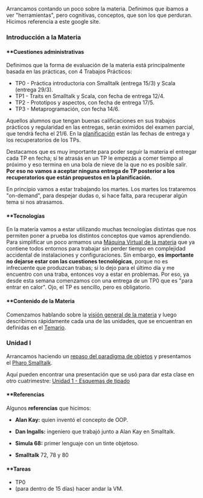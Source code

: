 Arrancamos contando un poco sobre la materia. Definimos que ibamos a ver "herramientas", pero cognitivas, conceptos, que son los que perduran.
Hicimos referencia a este google site. 


### []()Introducción a la Materia

#### **[]()Cuestiones administrativas
Definimos que la forma de evaluación de la materia está principalmente basada en las prácticas, con 4 Trabajos Prácticos:

* TP0 - Práctica introductoria con Smalltalk (entrega 15/3) y Scala (entrega 29/3).
* TP1 - Traits en Smalltalk y Scala, con fecha de entrega 12/4.
* TP2 - Prototipos y aspectos, con fecha de entrega 17/5.
* TP3 - Metaprogramación, con fecha 14/6.

Aquellos alumnos que tengan buenas calificaciones en sus trabajos prácticos y regularidad en las entregas, serán eximidos del examen parcial, que tendrá fecha el 21/6.
En la [planificación](unsam-planificacion) están las fechas de entrega y los recuperatorios de los TPs.


Destacamos que es muy importante para poder seguir la materia el entregar cada TP en fecha; si te atrasás en un TP le empezás a comer tiempo al próximo y eso termina en una bola de nieve de la que no es posible salir. **Por eso no vamos a aceptar ninguna entrega de TP posterior a los recuperatorios que están propuestos en la planificación.**



En principio vamos a estar trabajando los martes. Los martes los trataremos "on-demand", para despejar dudas o, si hace falta, para recuperar algún tema si nos atrasamos.



#### **[]()Tecnologías
En la materia vamos a estar utilizando muchas tecnologías distintas que nos permiten poner a prueba los distintos conceptos que vamos aprendiendo.
Para simplificar un poco armamos una [Máquina Virtual de la materia](te-virtualmachine) que ya contiene todos entornos para trabajar sin perder tiempo en complejidad accidental de instalaciones y configuraciones.
Sin embargo, **es importante no dejarse estar con las cuestiones tecnológicas**, porque no es infrecuente que produzcan trabas; si lo dejo para el último día y me encuentro con una traba, entonces voy a estar en problemas.
Por eso, ya desde esta semana comenzamos con una entrega de un TP0 que es "para entrar en calor". Ojo, el TP es sencillo, pero es obligatorio.


#### **[]()Contenido de la Materia
Comenzamos hablando sobre la [visión general de la materia](conceptos-abstracciones-y-conceptos-visin-general-de-la-materia) y luego describimos rápidamente cada una de las unidades, que se encuentran en definidas en el [Temario](temario).

### []()Unidad I


Arrancamos haciendo un [repaso del paradigma de objetos](conceptos-tipos-binding-repaso-objetos--smalltalk) y presentamos el [Pharo Smalltalk](te-smalltalk).

Aquí pueden encontrar una presentación que se usó para dar esta clase en otro cuatrimestre: [Unidad 1 - Esquemas de tipado](conceptos-tipos-binding)
#### **[]()Referencias
Algunos **referencias** que hicimos:

* **Alan Kay:** quien inventó el concepto de OOP.

* **Dan Ingalls:** ingeniero que trabajó junto a Alan Kay en Smalltalk.
* **Simula 68:** primer lenguaje con un tinte objetoso.
* **Smalltalk** 72, 78 y 80

#### **[]()Tareas

* TP0
* (para dentro de 15 días) hacer andar la VM.